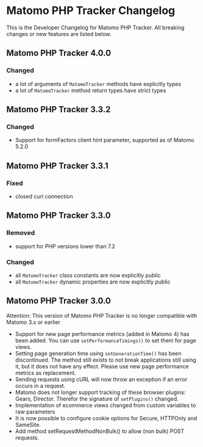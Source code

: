 # Matomo PHP Tracker Changelog

This is the Developer Changelog for Matomo PHP Tracker. All breaking changes or new features are listed below.

## Matomo PHP Tracker 4.0.0
### Changed
- a lot of arguments of `MatomoTracker` methods have explicitly types
- a lot of `MatomoTracker` method return types have strict types

## Matomo PHP Tracker 3.3.2
### Changed
- Support for formFactors client hint parameter, supported as of Matomo 5.2.0

## Matomo PHP Tracker 3.3.1
### Fixed
- closed curl connection

## Matomo PHP Tracker 3.3.0
### Removed
- support for PHP versions lower than 7.2
### Changed
- all `MatomoTracker` class constants are now explicitly public
- all `MatomoTracker` dynamic properties are now explicitly public

## Matomo PHP Tracker 3.0.0

Attention: This version of Matomo PHP Tracker is no longer compatible with Matomo 3.x or earlier

- Support for new page performance metrics (added in Matomo 4) has been added. You can use `setPerformanceTimings()` to set them for page views.
- Setting page generation time using `setGenerationTime()` has been discontinued. The method still exists to not break applications still using it, but it does not have any effect. Please use new page performance metrics as replacement.
- Sending requests using cURL will now throw an exception if an error occurs in a request.
- Matomo does not longer support tracking of these browser plugins: Gears, Director. Therefor the signature of `setPlugins()` changed.
- Implementation of ecommerce views changed from custom variables to raw parameters
- It is now possible to configure cookie options for Secure, HTTPOnly and SameSite.
- Add method setRequestMethodNonBulk() to allow (non bulk) POST requests.
